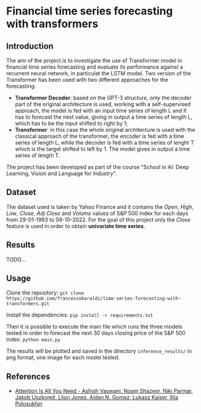# Financial time series forecasting with transformers

## Introduction

The aim of the project is to investigate the use of Transformer model in financial time series forecasting and evaluate its performance against a recurrent neural network, in particulat the LSTM model. Two version of the Transformer has been used with two different approaches for the forecasting:
- **Transformer Decoder**: based on the GPT-3 structure, only the decoder part of the original architecture is used, working with a self-supervised approach, the model is fed with an input time series of length L and it has to forecast the next value, giving in output a time series of length L, which has to be the input shifted to right by 1;
- **Transformer**: in this case the whole original architecture is used with the classical approach of the transformer, the encoder is fed with a time series of length L, while the decoder is fed with a time series of lenght T which is the target shifted to left by 1. The model gives in output a time series of length T.

The project has been developed as part of the course "School in AI: Deep Learning, Vision and Language for Industry".

## Dataset

The dataset used is taken by Yahoo Finance and it contains the *Open*, *High*, *Low*, *Close*, *Adj Close* and *Volume* values of S&P 500 index for each days from 29-01-1993 to 06-10-2022. For the goal of this project only the *Close* feature is used in order to obtain **univariate time series**.

## Results
TODO...

## Usage

Clone the repository:
```git clone https://github.com/francescobaraldi/time-series-forecasting-with-transformers.git```

Install the dependencies:
```pip install -r requirements.txt```

Then it is possible to execute the main file which runs the three models tested in order to forecast the next 30 days closing price of the S&P 500 index:
```python main.py```

The results will be plotted and saved in the directory ```inference_results/``` in png format, one image for each model tested.

## References

- [Attention Is All You Need - Ashish Vaswani, Noam Shazeer, Niki Parmar, Jakob Uszkoreit, Llion Jones, Aidan N. Gomez, Lukasz Kaiser, Illia Polosukhin](https://arxiv.org/abs/1706.03762)
